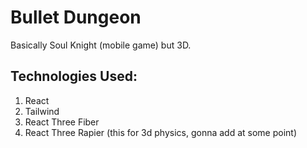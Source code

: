 # Bullet Dungeon
Basically Soul Knight (mobile game) but 3D. 

## Technologies Used:
1. React
2. Tailwind
3. React Three Fiber
4. React Three Rapier (this for 3d physics, gonna add at some point)
